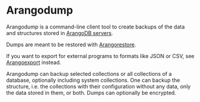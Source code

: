 Arangodump
==========

Arangodump is a command-line client tool to create backups of the data and
structures stored in [ArangoDB servers](../Arangod/README.md).

Dumps are meant to be restored with [Arangorestore](../Arangorestore/README.md).

If you want to export for external programs to formats like JSON or CSV, see
[Arangoexport](../Arangoexport/README.md) instead.

Arangodump can backup selected collections or all collections of a database,
optionally including system collections. One can backup the structure, i.e.
the collections with their configuration without any data, only the data stored
in them, or both. Dumps can optionally be encrypted.
